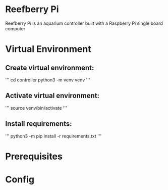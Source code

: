 # Reefberry Pi

Reefberry Pi is an aquarium controller built with a Raspberry Pi 
single board computer

# Virtual Environment
## Create virtual environment:
'''
cd controller
python3 -m venv venv
'''

## Activate virtual environment:
'''
source venv/bin/activate
'''

## Install requirements:
'''
python3 -m pip install -r requirements.txt
'''

# Prerequisites

# Config
